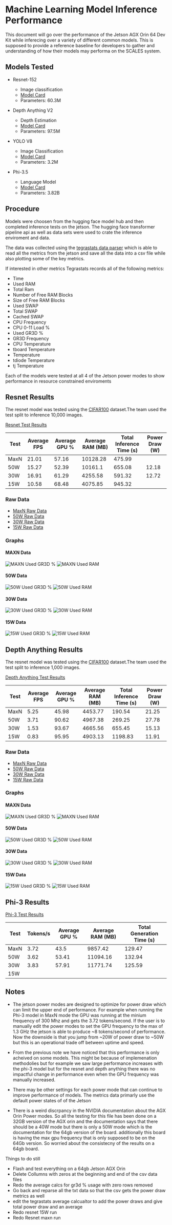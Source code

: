 # Machine Learning Model Inference Performance 

This document will go over the performance of the Jetson AGX Orin 64 Dev Kit while inferecing over a variety of different common models. This is supposed to provide a reference baseline for developers to gather and understanding of how their models may performa on the SCALES system.

## Models Tested
- Resnet-152
    - Image classification
    - [Model Card](https://huggingface.co/microsoft/resnet-152)
    - Parameters: 60.3M

- Depth Anything V2
    - Depth Estimation 
    - [Model Card](https://huggingface.co/depth-anything/Depth-Anything-V2-Base-hf)
    - Parameters: 97.5M
- YOLO V8
    - Image Classification
    - [Model Card](https://huggingface.co/Ultralytics/YOLOv8)
    - Parameters: 3.2M
- Phi-3.5
    - Language Model
    - [Model Card](https://huggingface.co/microsoft/Phi-3.5-mini-instruct)
    - Parameters: 3.82B
## Procedure 
Models were choosen from the hugging face model hub and then completed inference tests on the jetson. The hugging face transformer pipeline api as well as data sets were used to crate the inference enviroment and data. 

The data was collected using the [tegrastats data parser](https://github.com/ssaraff98/tegrastats_parser) which is able to read all the metrics from the jetson and save all the data into a csv file while also plotting some of the key metrics. 

If interested in other metrics Tegrastats records all of the following metrics:

- Time
- Used RAM
- Total Ram
- Number of Free RAM Blocks
- Size of Free RAM Blocks
- Used SWAP
- Total SWAP
- Cached SWAP
- CPU Frequency
- CPU 0-11 Load %
- Used GR3D %
- GR3D Frequency
- CPU Temperature
- tboard Temperature
- Temperature 
- tdiode Temperature
- tj Temperature


Each of the models were tested at all 4 of the Jetson power modes to show performance in resource constrained enviroments

## Resnet Results
The resnet model was tested using the [CIFAR100](https://huggingface.co/datasets/uoft-cs/cifar100) dataset.The team used the test split to inference 10,000 images.

<ins>Resnet Test Results</ins>

|Test|Average FPS|Average GPU %| Average RAM (MB)| Total Inference Time (s)| Power Draw (W) |
| ----------- | ----------- | ----------- | ----------- | ----------- |----------- |
|MaxN| 21.01 | 57.16 | 10128.28 | 475.99  ||
|50W| 15.27 | 52.39  |10161.1   |  655.08  |12.18|  
|30W| 16.91 | 61.29  | 4255.58  | 591.32  |12.72|
|15W| 10.58 | 68.48  | 4075.85  | 945.32   ||

### Raw Data

- [MaxN Raw Data](data/resnet_test.csv)
- [50W Raw Data](data/resnet_50W.csv)
- [30W Raw Data](data/resnet_30W.csv)
- [15W Raw Data](data/resnet_15W.csv)

### Graphs
#### MAXN Data
![MAXN Used GR3D %](Images/resnet_maxn_gr3d.png)
![MAXN Used RAM](Images/resnet_maxn_used_ram.png)

#### 50W Data
![50W Used GR3D %](Images/restnet_50W_gr3d.png)
![50W Used RAM](Images/resnet_50W_used_ram.png)

#### 30W Data
![30W Used GR3D %](Images/resnet_30W_gr3d.png)
![30W Used RAM](Images/resnet_30W_used_ram.png)

#### 15W Data
![15W Used GR3D %](Images/resnet_15W_gr3d.png)
![15W Used RAM](Images/resenet_15W_used_ram.png)


## Depth Anything Results
The resnet model was tested using the [CIFAR100](https://huggingface.co/datasets/uoft-cs/cifar100) dataset.The team used the test split to inference 1,000 images.

<ins>Depth Anything Test Results</ins>

|Test|Average FPS|Average GPU %| Average RAM (MB)| Total Inference Time (s)|Power Draw (W)| 
| ----------- | ----------- | ----------- | ----------- | ----------- | ----------- |
|MaxN| 5.25 | 45.98 | 4453.77 | 190.54  |21.25|
|50W| 3.71 | 90.62   | 4967.38 | 269.25 |27.78|  
|30W| 1.53 | 93.67  | 4665.56 |  655.45 |15.13|
|15W| 0.83 | 95.95 | 4903.13 |1198.83   |11.91|

### Raw Data

- [MaxN Raw Data](data/depth_maxn.csv)
- [50W Raw Data](data/depth_50W.csv)
- [30W Raw Data](data/depth_30W.csv)
- [15W Raw Data](data/depth_15W.csv)

### Graphs
#### MAXN Data
![MAXN Used GR3D %](Images/depth_maxn_gr3d.png)
![MAXN Used RAM](Images/depth_maxn_used_ram.png)

#### 50W Data
![50W Used GR3D %](Images/depth_50W_gr3d.png)
![50W Used RAM](Images/depth_50W_used_ram.png)

#### 30W Data
![30W Used GR3D %](Images/depth_30W_gr3d.png)
![30W Used RAM](Images/depth_30W_used_ram.png)

#### 15W Data
![15W Used GR3D %](Images/depth_15W_gr3d.png)
![15W Used RAM](Images/depth_15W_used_ram.png)

## Phi-3 Results

<ins>Phi-3 Test Results</ins>

|Test|Tokens/s|Average GPU %| Average RAM (MB)| Total Generation Time (s)|
| ----------- | ----------- | ----------- | ----------- | ----------- |
|MaxN| 3.72 |43.5  | 9857.42 | 129.47 |
|50W| 3.62 | 53.41  | 11094.16|132.94 |  
|30W|  3.83 | 57.91 | 11771.74 | 125.59  |
|15W|   |  |     | |


## Notes

- The jetson power modes are designed to optimize for power draw which can limit the upper end of performance. For example when running the Phi-3 model in MaxN mode the GPU was running at the minium frequency of 300 Mhz and gets the 3.72 tokens/second. If the user is to manually edit the power modes to set the GPU frequency to the max of 1.3 GHz the jetson is able to produce ~8 tokens/second of performance. Now the downside is that you jump from ~20W of power draw to ~50W but this is an operational trade off between uptime and speed. 

- From the previous note we have noticed that this performance is only acheived on some models. This might be because of implemenation methodolies but for example we saw large performance increases with the phi-3 model but for the resnet and depth anything there was no impactful change in performance even when the GPU frequency was manually increased. 

- There may be other settings for each power mode that can continue to improve performance of models. The metrics data primarly use the default power states of of the Jetson

- There is a weird discrpancy in the NVIDIA documentation about the AGX Orin Power modes. So all the testing for this file has been done on a 32GB version of the AGX orin and the documentation says that there should be a 40W mode but there is only a 50W mode which is the documentation for the 64gb version of the board. additionally this board is having the max gpu frequency that is only supposed to be on the 64Gb version. So worried about the consistecny of the results on a 64gb board. 

Things to do still 

- Flash and test everything on a 64gb Jetson AGX Orin
- Delete Collumns with zeros at the beginning and end of the csv data files
- Redo the average calcs for gr3d % usage with zero rows removed
- Go back and reparse all the txt data so that the csv gets the power draw metrics as well
- edit the tegrastats average calcualtor to add the power draws and give total power draw and an average
- Redo resnet 15W run
- Redo Resnet maxn run
